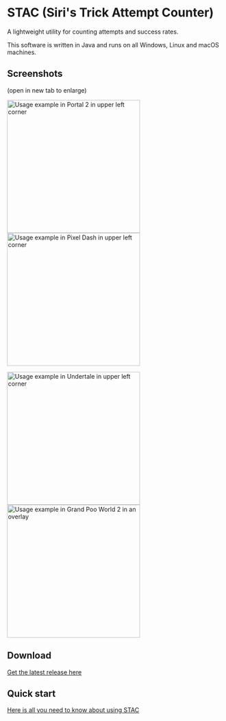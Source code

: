# STAC (Siri's Trick Attempt Counter)
A lightweight utility for counting attempts and success rates.

This software is written in Java and runs on all Windows, Linux and macOS machines.

## Screenshots
(open in new tab to enlarge)

<img src="https://www.siriusgg.com/res/graphics/stac/portal_ingame_obs.png" alt="Usage example in Portal 2 in upper left corner" width="310"/> <img src="https://www.siriusgg.com/res/graphics/stac/pixel_dash_ingame_obs.png" alt="Usage example in Pixel Dash in upper left corner" width="310"/>

<img src="https://www.siriusgg.com/res/graphics/stac/undertale_ingame_obs.png" alt="Usage example in Undertale in upper left corner" width="310"/> <img src="https://www.siriusgg.com/res/graphics/stac/grand_poo_world_2_stac.png" alt="Usage example in Grand Poo World 2 in an overlay" width="310"/>

## Download
[Get the latest release here](https://github.com/JGC-Sirius/siris-trick-attempt-counter/releases/latest)

## Quick start
[Here is all you need to know about using STAC](./docs/HOW_TO.md)
